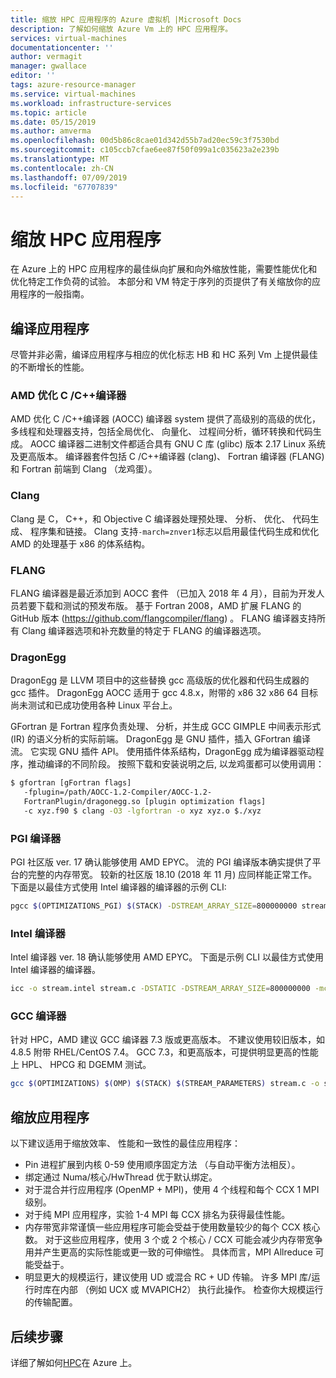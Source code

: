 ```yaml
---
title: 缩放 HPC 应用程序的 Azure 虚拟机 |Microsoft Docs
description: 了解如何缩放 Azure Vm 上的 HPC 应用程序。
services: virtual-machines
documentationcenter: ''
author: vermagit
manager: gwallace
editor: ''
tags: azure-resource-manager
ms.service: virtual-machines
ms.workload: infrastructure-services
ms.topic: article
ms.date: 05/15/2019
ms.author: amverma
ms.openlocfilehash: 00d5b86c8cae01d342d55b7ad20ec59c3f7530bd
ms.sourcegitcommit: c105ccb7cfae6ee87f50f099a1c035623a2e239b
ms.translationtype: MT
ms.contentlocale: zh-CN
ms.lasthandoff: 07/09/2019
ms.locfileid: "67707839"
---
```

# <a name="scaling-hpc-applications"></a>缩放 HPC 应用程序

在 Azure 上的 HPC 应用程序的最佳纵向扩展和向外缩放性能，需要性能优化和优化特定工作负荷的试验。 本部分和 VM 特定于序列的页提供了有关缩放你的应用程序的一般指南。

## <a name="compiling-applications"></a>编译应用程序

尽管并非必需，编译应用程序与相应的优化标志 HB 和 HC 系列 Vm 上提供最佳的不断增长的性能。

### <a name="amd-optimizing-cc-compiler"></a>AMD 优化 C /C++编译器

AMD 优化 C /C++编译器 (AOCC) 编译器 system 提供了高级别的高级的优化，多线程和处理器支持，包括全局优化、 向量化、 过程间分析，循环转换和代码生成。 AOCC 编译器二进制文件都适合具有 GNU C 库 (glibc) 版本 2.17 Linux 系统及更高版本。 编译器套件包括 C /C++编译器 (clang)、 Fortran 编译器 (FLANG) 和 Fortran 前端到 Clang （龙鸡蛋）。

### <a name="clang"></a>Clang

Clang 是 C， C++，和 Objective C 编译器处理预处理、 分析、 优化、 代码生成、 程序集和链接。 Clang 支持`-march=znver1`标志以启用最佳代码生成和优化 AMD 的处理基于 x86 的体系结构。

### <a name="flang"></a>FLANG

FLANG 编译器是最近添加到 AOCC 套件 （已加入 2018 年 4 月），目前为开发人员若要下载和测试的预发布版。 基于 Fortran 2008，AMD 扩展 FLANG 的 GitHub 版本 (https://github.com/flangcompiler/flang) 。 FLANG 编译器支持所有 Clang 编译器选项和补充数量的特定于 FLANG 的编译器选项。

### <a name="dragonegg"></a>DragonEgg

DragonEgg 是 LLVM 项目中的这些替换 gcc 高级版的优化器和代码生成器的 gcc 插件。 DragonEgg AOCC 适用于 gcc 4.8.x，附带的 x86 32 x86 64 目标尚未测试和已成功使用各种 Linux 平台上。

GFortran 是 Fortran 程序负责处理、 分析，并生成 GCC GIMPLE 中间表示形式 (IR) 的语义分析的实际前端。 DragonEgg 是 GNU 插件，插入 GFortran 编译流。 它实现 GNU 插件 API。 使用插件体系结构，DragonEgg 成为编译器驱动程序，推动编译的不同阶段。  按照下载和安装说明之后, 以龙鸡蛋都可以使用调用： 

```bash
$ gfortran [gFortran flags] 
   -fplugin=/path/AOCC-1.2-Compiler/AOCC-1.2-     
   FortranPlugin/dragonegg.so [plugin optimization flags]     
   -c xyz.f90 $ clang -O3 -lgfortran -o xyz xyz.o $./xyz
```
   
### <a name="pgi-compiler"></a>PGI 编译器
PGI 社区版 ver. 17 确认能够使用 AMD EPYC。 流的 PGI 编译版本确实提供了平台的完整的内存带宽。 较新的社区版 18.10 (2018 年 11 月) 应同样能正常工作。 下面是以最佳方式使用 Intel 编译器的编译器的示例 CLI:

```bash
pgcc $(OPTIMIZATIONS_PGI) $(STACK) -DSTREAM_ARRAY_SIZE=800000000 stream.c -o stream.pgi
```

### <a name="intel-compiler"></a>Intel 编译器
Intel 编译器 ver. 18 确认能够使用 AMD EPYC。 下面是示例 CLI 以最佳方式使用 Intel 编译器的编译器。

```bash
icc -o stream.intel stream.c -DSTATIC -DSTREAM_ARRAY_SIZE=800000000 -mcmodel=large -shared-intel -Ofast –qopenmp
```

### <a name="gcc-compiler"></a>GCC 编译器 
针对 HPC，AMD 建议 GCC 编译器 7.3 版或更高版本。 不建议使用较旧版本，如 4.8.5 附带 RHEL/CentOS 7.4。 GCC 7.3，和更高版本，可提供明显更高的性能上 HPL、 HPCG 和 DGEMM 测试。

```bash
gcc $(OPTIMIZATIONS) $(OMP) $(STACK) $(STREAM_PARAMETERS) stream.c -o stream.gcc
```

## <a name="scaling-applications"></a>缩放应用程序 

以下建议适用于缩放效率、 性能和一致性的最佳应用程序：

* Pin 进程扩展到内核 0-59 使用顺序固定方法 （与自动平衡方法相反）。 
* 绑定通过 Numa/核心/HwThread 优于默认绑定。
* 对于混合并行应用程序 (OpenMP + MPI)，使用 4 个线程和每个 CCX 1 MPI 级别。
* 对于纯 MPI 应用程序，实验 1-4 MPI 每 CCX 排名为获得最佳性能。
* 内存带宽非常谨慎一些应用程序可能会受益于使用数量较少的每个 CCX 核心数。 对于这些应用程序，使用 3 个或 2 个核心 / CCX 可能会减少内存带宽争用并产生更高的实际性能或更一致的可伸缩性。 具体而言，MPI Allreduce 可能受益于。
* 明显更大的规模运行，建议使用 UD 或混合 RC + UD 传输。 许多 MPI 库/运行时库在内部 （例如 UCX 或 MVAPICH2） 执行此操作。 检查你大规模运行的传输配置。

## <a name="next-steps"></a>后续步骤

详细了解如何[HPC](https://docs.microsoft.com/azure/architecture/topics/high-performance-computing/)在 Azure 上。
